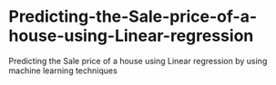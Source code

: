 # Predicting-the-Sale-price-of-a-house-using-Linear-regression
Predicting the Sale price of a house using Linear regression by using machine learning techniques
